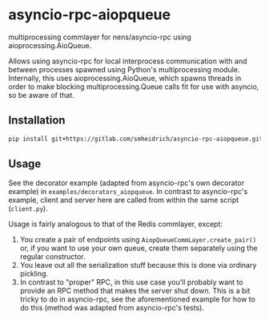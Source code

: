 
# asyncio-rpc-aiopqueue

multiprocessing commlayer for nens/asyncio-rpc using aioprocessing.AioQueue.

Allows using asyncio-rpc for local interprocess communication with and between
processes spawned using Python's multiprocessing module. Internally, this uses
aioprocessing.AioQueue, which spawns threads in order to make blocking
multiprocessing.Queue calls fit for use with asyncio, so be aware of that.


## Installation

```bash
pip install git+https://gitlab.com/smheidrich/asyncio-rpc-aiopqueue.git
```

## Usage

See the decorator example (adapted from asyncio-rpc's own decorator example) in
`examples/decorators_aiopqueue`. In contrast to asyncio-rpc's example, client
and server here are called from within the same script (`client.py`).

Usage is fairly analogous to that of the Redis commlayer, except:

1. You create a pair of endpoints using `AiopQueueCommLayer.create_pair()` or,
   if you want to use your own queue, create them separately using the regular
   constructor.
2. You leave out all the serialization stuff because this is done via ordinary
   pickling.
3. In contrast to "proper" RPC, in this use case you'll probably want to
   provide an RPC method that makes the server shut down. This is a bit tricky
   to do in asyncio-rpc, see the aforementioned example for how to do this
   (method was adapted from asyncio-rpc's tests).
